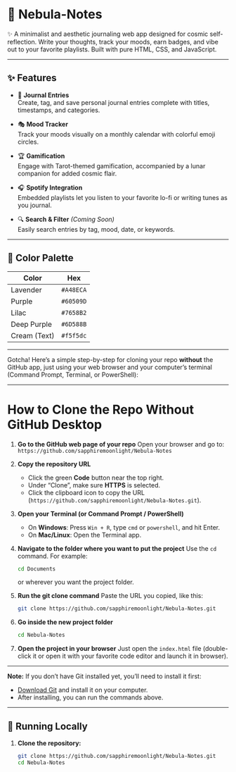 # 🌌 Nebula-Notes  
✨ A minimalist and aesthetic journaling web app designed for cosmic self-reflection. Write your thoughts, track your moods, earn badges, and vibe out to your favorite playlists. Built with pure HTML, CSS, and JavaScript.

---

## ✨ Features

- 📝 **Journal Entries**  
  Create, tag, and save personal journal entries complete with titles, timestamps, and categories.

- 🎭 **Mood Tracker**  
  Track your moods visually on a monthly calendar with colorful emoji circles.

- 🏆 **Gamification**  
  Engage with Tarot-themed gamification, accompanied by a lunar companion for added cosmic flair.

- 🎧 **Spotify Integration**  
  Embedded playlists let you listen to your favorite lo-fi or writing tunes as you journal.

- 🔍 **Search & Filter** *(Coming Soon)*  
  Easily search entries by tag, mood, date, or keywords.

---

## 🎨 Color Palette

| Color       | Hex       |
|-------------|-----------|
| Lavender    | `#A48ECA` |
| Purple      | `#60509D` |
| Lilac       | `#7658B2` |
| Deep Purple | `#6D588B` |
| Cream (Text)| `#f5f5dc` |

---
Gotcha! Here’s a simple step-by-step for cloning your repo **without** the GitHub app, just using your web browser and your computer’s terminal (Command Prompt, Terminal, or PowerShell):

---

# How to Clone the Repo Without GitHub Desktop

1. **Go to the GitHub web page of your repo**
   Open your browser and go to:
   `https://github.com/sapphiremoonlight/Nebula-Notes`

2. **Copy the repository URL**

   * Click the green **Code** button near the top right.
   * Under “Clone”, make sure **HTTPS** is selected.
   * Click the clipboard icon to copy the URL (`https://github.com/sapphiremoonlight/Nebula-Notes.git`).

3. **Open your Terminal (or Command Prompt / PowerShell)**

   * On **Windows**: Press `Win + R`, type `cmd` or `powershell`, and hit Enter.
   * On **Mac/Linux**: Open the Terminal app.

4. **Navigate to the folder where you want to put the project**
   Use the `cd` command. For example:

   ```bash
   cd Documents
   ```

   or wherever you want the project folder.

5. **Run the git clone command**
   Paste the URL you copied, like this:

   ```bash
   git clone https://github.com/sapphiremoonlight/Nebula-Notes.git
   ```

6. **Go inside the new project folder**

   ```bash
   cd Nebula-Notes
   ```

7. **Open the project in your browser**
   Just open the `index.html` file (double-click it or open it with your favorite code editor and launch it in browser).

---

**Note:** If you don’t have Git installed yet, you’ll need to install it first:

* [Download Git](https://git-scm.com/downloads) and install it on your computer.
* After installing, you can run the commands above.

---

## 🚀 Running Locally

1. **Clone the repository:**

   ```bash
   git clone https://github.com/sapphiremoonlight/Nebula-Notes.git
   cd Nebula-Notes
